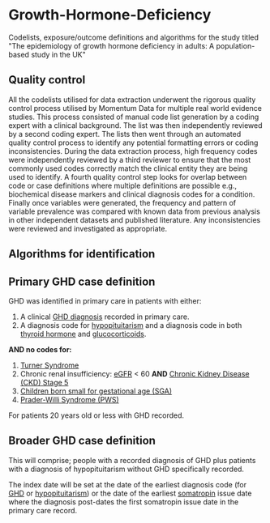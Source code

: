 # Growth-Hormone-Deficiency
Codelists, exposure/outcome definitions and algorithms for the study titled "The epidemiology of growth hormone deficiency in adults: A population-based study in the UK"

## Quality control
All the codelists utilised for data extraction underwent the rigorous quality control process utilised by Momentum Data for multiple real world evidence studies. This process consisted of manual code list generation by a coding expert with a clinical background. The list was then independently reviewed by a second coding expert. The lists then went through an automated quality control process to identify any potential formatting errors or coding inconsistencies. During the data extraction process, high frequency codes were independently reviewed by a third reviewer to ensure that the most commonly used codes correctly match the clinical entity they are being used to identify. A fourth quality control step looks for overlap between code or case definitions where multiple definitions are possible e.g., biochemical disease markers and clinical diagnosis codes for a condition. Finally once variables were generated, the frequency and pattern of variable prevalence was compared with known data from previous analysis in other independent datasets and published literature. Any inconsistencies were reviewed and investigated as appropriate.

## Algorithms for identification

## Primary GHD case definition
GHD was identified in primary care in patients with either:
1. A clinical [GHD diagnosis]() recorded in primary care.
2. A diagnosis code for [hypopituitarism]() and a diagnosis code in both [thyroid hormone]() and [glucocorticoids]().

**AND no codes for:**
1. [Turner Syndrome]()
2. Chronic renal insufficiency:
   [eGFR]() < 60 **AND** [Chronic Kidney Disease (CKD) Stage 5]()
3. [Children born small for gestational age (SGA)]()
4. [Prader-Willi Syndrome (PWS)]()

For patients 20 years old or less with GHD recorded.

## Broader GHD case definition
This will comprise; people with a recorded diagnosis of GHD plus patients with a diagnosis of hypopituitarism without GHD specifically recorded.


The index date will be set at the date of the earliest diagnosis code (for [GHD]() or [hypopituitarism]()) or the date of the earliest [somatropin]() issue date where the diagnosis post-dates the first somatropin issue date in the primary care record.
